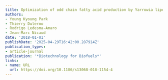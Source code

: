 ```yaml
---
title: Optimization of odd chain fatty acid production by Yarrowia lipolytica
authors:
- Young Kyoung Park
- Thierry Dulermo
- Rodrigo Ledesma‐Amaro
- Jean‐Marc Nicaud
date: '2018-01-01'
publishDate: '2025-04-29T16:42:00.287914Z'
publication_types:
- article-journal
publication: '*Biotechnology for Biofuels*'
links:
- name: URL
  url: https://doi.org/10.1186/s13068-018-1154-4
---
```

